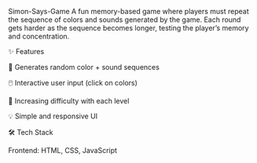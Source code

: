 Simon-Says-Game
A fun memory-based game where players must repeat the sequence of colors and sounds generated by the game. Each round gets harder as the sequence becomes longer, testing the player’s memory and concentration.

✨ Features

🎵 Generates random color + sound sequences

🖱️ Interactive user input (click on colors)

🚀 Increasing difficulty with each level

💡 Simple and responsive UI

🛠️ Tech Stack

Frontend: HTML, CSS, JavaScript

